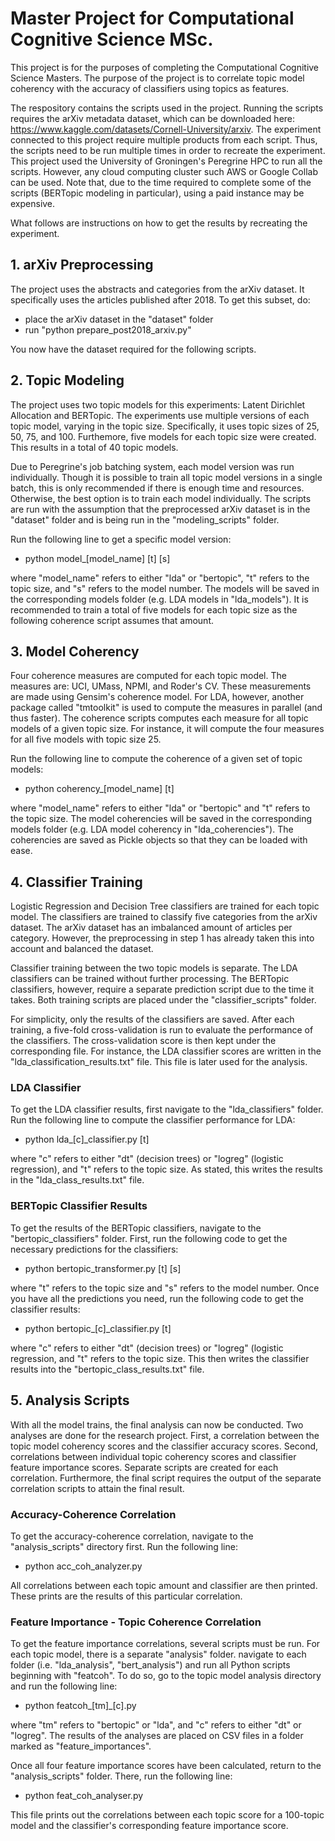 # Master Project for Computational Cognitive Science MSc.

This project is for the purposes of completing the Computational Cognitive Science Masters. The purpose of the project is to correlate topic model coherency with the accuracy of classifiers using topics as features. 

The respository contains the scripts used in the project. Running the scripts requires the arXiv metadata dataset, which can be downloaded here: https://www.kaggle.com/datasets/Cornell-University/arxiv. The experiment connected to this project require multiple products from each script. Thus, the scripts need to be run multiple times in order to recreate the experiment. This project used the University of Groningen's Peregrine HPC to run all the scripts. However, any cloud computing cluster such AWS or Google Collab can be used. Note that, due to the time required to complete some of the scripts (BERTopic modeling in particular), using a paid instance may be expensive. 

What follows are instructions on how to get the results by recreating the experiment.

## 1. arXiv Preprocessing

The project uses the abstracts and categories from the arXiv dataset. It specifically uses the articles published after 2018. To get this subset, do:

- place the arXiv dataset in the "dataset" folder
- run "python prepare\_post2018\_arxiv.py"

You now have the dataset required for the following scripts.

## 2. Topic Modeling

The project uses two topic models for this experiments: Latent Dirichlet Allocation and BERTopic. The experiments use multiple versions of each topic model, varying in the topic size. Specifically, it uses topic sizes of 25, 50, 75, and 100. Furthemore, five models for each topic size were created. This results in a total of 40 topic models. 

Due to Peregrine's job batching system, each model version was run individually. Though it is possible to train all topic model versions in a single batch, this is only recommended if there is enough time and resources. Otherwise, the best option is to train each model individually. The scripts are run with the assumption that the preprocessed arXiv dataset is in the "dataset" folder and is being run in the "modeling\_scripts" folder.

Run the following line to get a specific model version:

- python model_\[model\_name\] \[t\] \[s\]

where "model\_name" refers to either "lda" or "bertopic", "t" refers to the topic size, and "s" refers to the model number. The models will be saved in the corresponding models folder (e.g. LDA models in "lda\_models"). It is recommended to train a total of five models for each topic size as the following coherence script assumes that amount.

## 3. Model Coherency

Four coherence measures are computed for each topic model. The measures are: UCI, UMass, NPMI, and Roder's CV. These measurements are made using Gensim's coherence model. For LDA, however, another package called "tmtoolkit" is used to compute the measures in parallel (and thus faster). The coherence scripts computes each measure for all topic models of a given topic size. For instance, it will compute the four measures for all five models with topic size 25. 

Run the following line to compute the coherence of a given set of topic models:

- python coherency_\[model\_name\] \[t\]

where "model\_name" refers to either "lda" or "bertopic" and "t" refers to the topic size. The model coherencies will be saved in the corresponding models folder (e.g. LDA model coherency in "lda\_coherencies"). The coherencies are saved as Pickle objects so that they can be loaded with ease.

## 4. Classifier Training

Logistic Regression and Decision Tree classifiers are trained for each topic model. The classifiers are trained to classify five categories from the arXiv dataset. The arXiv dataset has an imbalanced amount of articles per category. However, the preprocessing in step 1 has already taken this into account and balanced the dataset.

Classifier training between the two topic models is separate. The LDA classifiers can be trained without further processing. The BERTopic classifiers, however, require a separate prediction script due to the time it takes. Both training scripts are placed under the "classifier\_scripts" folder.

For simplicity, only the results of the classifiers are saved. After each training, a five-fold cross-validation is run to evaluate the performance of the classifiers. The cross-validation score is then kept under the corresponding file. For instance, the LDA classifier scores are written in the "lda\_classification\_results.txt" file. This file is later used for the analysis.

### LDA Classifier

To get the LDA classifier results, first navigate to the "lda\_classifiers" folder. Run the following line to compute the classifier performance for LDA:

- python lda_\[c\]_classifier.py \[t\]

where "c" refers to either "dt" (decision trees) or "logreg" (logistic regression), and "t" refers to the topic size. As stated, this writes the results in the "lda_class_results.txt" file.

 ### BERTopic Classifier Results

To get the results of the BERTopic classifiers, navigate to the "bertopic_classifiers" folder. First, run the following code to get the necessary predictions for the classifiers:

- python bertopic_transformer.py \[t\] \[s\]

where "t" refers to the topic size and "s" refers to the model number. Once you have all the predictions you need, run the following code to get the classifier results:

- python bertopic_\[c\]_classifier.py \[t\]

where "c" refers to either "dt" (decision trees) or "logreg" (logistic regression, and "t" refers to the topic size. This then writes the classifier results into the "bertopic_class_results.txt" file.

## 5. Analysis Scripts

With all the model trains, the final analysis can now be conducted. Two analyses are done for the research project. First, a correlation between the topic model coherency scores and the classifier accuracy scores. Second, correlations between individual topic coherency scores and classifier feature importance scores. Separate scripts are created for each correlation. Furthermore, the final script requires the output of the separate correlation scripts to attain the final result. 

### Accuracy-Coherence Correlation
To get the accuracy-coherence correlation, navigate to the "analysis_scripts" directory first. Run the following line:

- python acc_coh_analyzer.py

All correlations between each topic amount and classifier are then printed. These prints are the results of this particular correlation.

### Feature Importance - Topic Coherence Correlation

To get the feature importance correlations, several scripts must be run. For each topic model, there is a separate "analysis" folder. navigate to each folder (i.e. "lda_analysis", "bert_analysis") and run all Python scripts beginning with "featcoh". To do so, go to the topic model analysis directory and run the following line:

- python featcoh_\[tm\]_\[c\].py

where "tm" refers to "bertopic" or "lda", and "c" refers to either "dt" or "logreg". The results of the analyses are placed on CSV files in a folder marked as "feature_importances".

Once all four feature importance scores have been calculated, return to the "analysis_scripts" folder. There, run the following line:

- python feat_coh_analyser.py

This file prints out the correlations between each topic score for a 100-topic model and the classifier's corresponding feature importance score.
